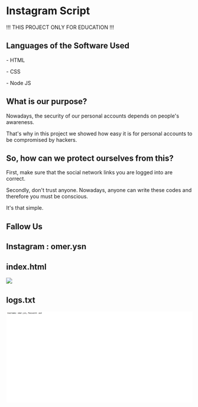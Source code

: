 <h1>Instagram Script</h1>

<p>!!! THIS PROJECT ONLY FOR EDUCATION !!!</p>

<h2>Languages ​​of the Software Used</h2>

<p>- HTML</p>

<p>- CSS</p>

<p>- Node JS</p>

<h2>What is our purpose?</h2>

<p>Nowadays, the security of our personal accounts depends on people's awareness.</p>

<p>That's why in this project we showed how easy it is for personal accounts to be compromised by hackers.</p>

<h2>So, how can we protect ourselves from this?</h2>

<p>First, make sure that the social network links you are logged into are correct.</p>

<p>Secondly, don't trust anyone. Nowadays, anyone can write these codes and therefore you must be conscious.</p>

<p>It's that simple.</p>

<h2>Fallow Us</h2>

<h2>Instagram : omer.ysn</h2>

<h2>index.html</h2>

![](screen.png)

<h2>logs.txt</h2>

![](screen2.png)
